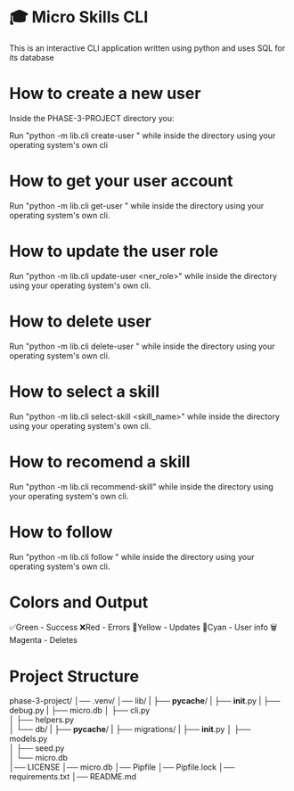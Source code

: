 # 🎓 Micro Skills CLI

This is an interactive CLI application written using python and uses SQL for its database

# How to create a new user

Inside the PHASE-3-PROJECT directory you: 

Run "python -m lib.cli create-user <username>" while inside the directory using your operating system's own cli

# How to get your user account

Run "python -m lib.cli get-user <username>" while inside the directory using your operating system's own cli.

# How to update the user role 

Run "python -m lib.cli update-user <username> <ner_role>" while inside the directory using your operating system's own cli.

# How to delete user

Run "python -m lib.cli delete-user <username>" while inside the directory using your operating system's own cli.

# How to select a skill

Run "python -m lib.cli select-skill <skill_name>" while inside the directory using your operating system's own cli.

#  How to recomend a skill

Run "python -m lib.cli recommend-skill" while inside the directory using your operating system's own cli.

# How to follow 

Run "python -m lib.cli follow <username>" while inside the directory using your operating system's own cli.

# Colors and Output

✅Green - Success
❌Red - Errors
🔄Yellow - Updates
👤Cyan - User info
🗑️Magenta - Deletes

# Project Structure

phase-3-project/
│── .venv/
│── lib/
|   ├── __pycache__/
|   ├── __init__.py
|   ├── debug.py
|   ├── micro.db
│   ├── cli.py          
│   ├── helpers.py      
│   └── db/
|       ├── __pycache__/
|       ├── migrations/
|       ├── __init__.py
│       ├── models.py   
│       ├── seed.py     
│       └── micro.db    
│── LICENSE
│── micro.db
│── Pipfile
│── Pipfile.lock
│── requirements.txt
│── README.md